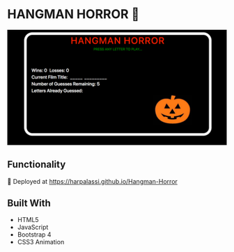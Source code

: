 # HANGMAN HORROR 👻

![screenshot](assets/images/screenshot.png)

## Functionality

🚀 Deployed at https://harpalassi.github.io/Hangman-Horror

## Built With

- HTML5
- JavaScript
- Bootstrap 4
- CSS3 Animation
